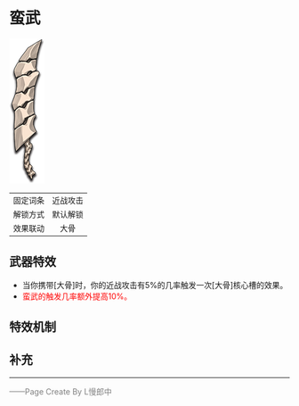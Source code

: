 # 蛮武
![蛮武](../Img/Texture2D_Sword/蛮武.png)

|||
|:----:|:----:|
|固定词条|近战攻击|
|解锁方式|默认解锁|
|效果联动|大骨|


## 武器特效
- 当你携带[大骨]时，你的近战攻击有5%的几率触发一次[大骨]核心槽的效果。
- <font color=red>蛮武的触发几率额外提高10%。</font>

## 特效机制

## 补充

---

<font color=grey>——Page Create By L慢郎中</font>
